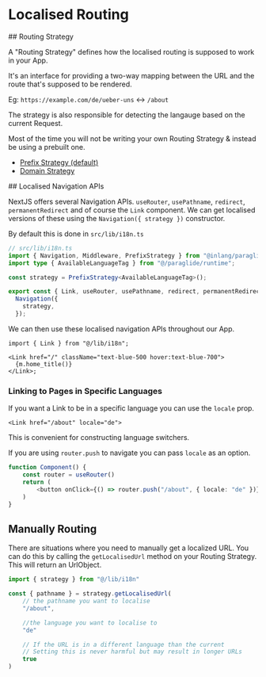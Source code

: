 # Localised Routing

## Routing Strategy

A "Routing Strategy" defines how the localised routing is supposed to work in your App.

It's an interface for providing a two-way mapping between the URL and the route that's supposed to be rendered.

Eg: `https://example.com/de/ueber-uns` ↔ `/about`

The strategy is also responsible for detecting the langauge based on the current Request.

Most of the time you will not be writing your own Routing Strategy & instead be using a prebuilt one.

- [Prefix Strategy (default)](prefix-strategy)
- [Domain Strategy](other-strategies#domain-strategy)

## Localised Navigation APIs

NextJS offers several Navigation APIs. `useRouter`, `usePathname`, `redirect`, `permanentRedirect` and of course the `Link` component. We can get localised versions of these using the `Navigation({ strategy })` constructor.

By default this is done in `src/lib/i18n.ts`

```ts
// src/lib/i18n.ts
import { Navigation, Middleware, PrefixStrategy } from "@inlang/paraglide-next";
import type { AvailableLanguageTag } from "@/paraglide/runtime";

const strategy = PrefixStrategy<AvailableLanguageTag>();

export const { Link, useRouter, usePathname, redirect, permanentRedirect } =
  Navigation({
    strategy,
  });
```

We can then use these localised navigation APIs throughout our App.

```tsx
import { Link } from "@/lib/i18n";

<Link href="/" className="text-blue-500 hover:text-blue-700">
  {m.home_title()}
</Link>;
```

### Linking to Pages in Specific Languages

If you want a Link to be in a specific language you can use the `locale` prop.

```tsx
<Link href="/about" locale="de">
```

This is convenient for constructing language switchers.

If you are using `router.push` to navigate you can pass `locale` as an option.

```ts
function Component() {
	const router = useRouter()
	return (
		<button onClick={() => router.push("/about", { locale: "de" })}>Go to German About page</button>
	)
}
```

## Manually Routing

There are situations where you need to manually get a localized URL. You can do this by calling the `getLocalisedUrl` method on your Routing Strategy. This will return an UrlObject.

```ts
import { strategy } from "@/lib/i18n"

const { pathname } = strategy.getLocalisedUrl(
    // the pathname you want to localise
    "/about",

    //the language you want to localise to
    "de"

    // If the URL is in a different language than the current
    // Setting this is never harmful but may result in longer URLs
    true
)
```
